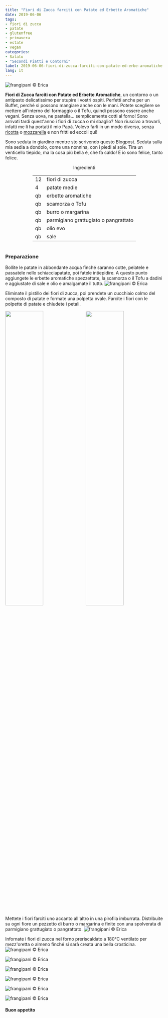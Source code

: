 ```yaml
---
title: "Fiori di Zucca farciti con Patate ed Erbette Aromatiche"
date: 2019-06-06
tags:
- fiori di zucca
- patate
- glutenfree
- primavera
- estate
- vegan
categories:
- Salato
- "Secondi Piatti e Contorni"
label: 2019-06-06-fiori-di-zucca-farciti-con-patate-ed-erbe-aromatiche
lang: it 
---
```

![](../2019-06-06-fiori-di-zucca-farciti-con-patate-ed-erbe-aromatiche/header.jpeg "frangipani © Erica")

**Fiori di Zucca farciti con Patate ed Erbette Aromatiche**, un contorno o un antipasto delicatissimo per stupire i vostri ospiti. Perfetti anche per un Buffet, perché si possono mangiare anche con le mani. Potete scegliere se mettere all'interno del formaggio o il Tofu, quindi possono essere anche vegani. Senza uova, ne pastella... semplicemente cotti al forno! Sono arrivati tardi quest'anno i fiori di zucca o mi sbaglio? Non riuscivo a trovarli, infatti me li ha portati il mio Papà. Volevo farli in un modo diverso, senza <a href="https://frangipani.raiano.ch/2015-04-25-fiori-di-zucca-ripieni-di-ricotta-e-spinaci/" target="_blank">ricotta</a> o <a href="https://frangipani.raiano.ch/2014-03-19-fiori-di-zucca-ripieni-di-mozzarella/" target="_blank">mozzarella</a> e non fritti ed eccoli qui! 

Sono seduta in giardino mentre sto scrivendo questo Blogpost. Seduta sulla mia sedia a dondolo, come una nonnina, con i piedi al sole. Tira un venticello tiepido, ma la cosa più bella è, che fa caldo! E io sono felice, tanto felice.

<div id="wrapper" style="text-align: center">
  <div id="yourdiv" style="display: inline-block;">
    <div class="ingredients" itemscope itemtype="http://schema.org/Recipe">
      <span itemprop="name" style="display:none;">Fiori di Zucca farciti con Patate ed Erbette Aromatiche</span>
      <span itemprop="recipeCategory" style="display:none;">Salato</span>
      <img itemprop="image" style="display:none;" class="ignore-gallery-item" src="../2019-06-06-fiori-di-zucca-farciti-con-patate-ed-erbe-aromatiche/header.jpeg"/>
      <span itemprop="author" style="display:none;">Erica Raiano</span>
      <span itemprop="description" style="display:none;">Fiori di Zucca farciti con Patate ed Erbette Aromatiche, un contorno o un antipasto delicatissimo per stupire i vostri ospiti.</span>
      <div class="ingredients-title">Ingredienti</div>
      <table>
        <tbody>
          <tr itemprop="recipeIngredient">
            <td>12</td>
            <td>fiori di zucca</td>
          </tr>
         <tr itemprop="recipeIngredient">
            <td>4</td>
            <td>patate medie</td>
          </tr>
          <tr itemprop="recipeIngredient">
            <td>qb</td>
            <td>erbette aromatiche</td>
          </tr>
          <tr itemprop="recipeIngredient">
            <td>qb</td>
            <td>scamorza o Tofu</td>
          </tr>
          <tr itemprop="recipeIngredient">
            <td>qb</td>
            <td>burro o margarina</td>
          </tr>
          <tr itemprop="recipeIngredient">
            <td>qb</td>
            <td>parmigiano grattugiato o pangrattato</td>
          </tr>
          <tr itemprop="recipeIngredient">
            <td>qb</td>
            <td>olio evo</td>
          </tr>
          <tr itemprop="recipeIngredient">
            <td>qb</td>
            <td>sale</td>    
          </tr>
        </tbody>
      </table>
    </div>
  </div>
</div>


<h3>
	<font color="grey">
		<i class="fa-solid fa-gears"></i>
	</font> Preparazione
</h3>

Bollite le patate in abbondante acqua finché saranno cotte, pelatele e passatele nello schiacciapatate, poi fatele intiepidire. A questo punto aggiungete le erbette aromatiche spezzettate, la scamorza o il Tofu a dadini e aggiustate di sale e olio e amalgamate il tutto.
![](../2019-06-06-fiori-di-zucca-farciti-con-patate-ed-erbe-aromatiche/patate.jpeg "frangipani © Erica")

Eliminate il pistillo dei fiori di zucca, poi prendete un cucchiaio colmo del composto di patate e formate una polpetta ovale. Farcite i fiori con le polpette di patate e chiudete i petali.
<p>
  <div style="width: 100%; margin-bottom: 0">
    <img style="float: left; width: 49%; margin-right: 1%" src="../2019-06-06-fiori-di-zucca-farciti-con-patate-ed-erbe-aromatiche/farcire1.jpeg" alt="" title="frangipani © Erica" />
    <img style="float: left; width: 49%; margin-left: 1%" src="../2019-06-06-fiori-di-zucca-farciti-con-patate-ed-erbe-aromatiche/farcire2.jpeg" alt="" title="frangipani © Erica" />
    <div style="clear: both"></div>
  </div>
</p>

Mettete i fiori farciti uno accanto all'altro in una pirofila imburrata. Distribuite su ogni fiore un pezzetto di burro o margarina e finite con una spolverata di parmigiano grattugiato o pangrattato.
![](../2019-06-06-fiori-di-zucca-farciti-con-patate-ed-erbe-aromatiche/teglia.jpeg "frangipani © Erica")

Infornate i fiori di zucca nel forno preriscaldato a 180°C ventilato per mezz'oretta o almeno finché si sarà creata una bella crosticina.
![](../2019-06-06-fiori-di-zucca-farciti-con-patate-ed-erbe-aromatiche/risultato1.jpeg "frangipani © Erica")

![](../2019-06-06-fiori-di-zucca-farciti-con-patate-ed-erbe-aromatiche/risultato2.jpeg "frangipani © Erica")

![](../2019-06-06-fiori-di-zucca-farciti-con-patate-ed-erbe-aromatiche/risultato3.jpeg "frangipani © Erica")

![](../2019-06-06-fiori-di-zucca-farciti-con-patate-ed-erbe-aromatiche/risultato4.jpeg "frangipani © Erica")

![](../2019-06-06-fiori-di-zucca-farciti-con-patate-ed-erbe-aromatiche/risultato5.jpeg "frangipani © Erica")

![](../2019-06-06-fiori-di-zucca-farciti-con-patate-ed-erbe-aromatiche/risultato6.jpeg "frangipani © Erica")

<h4>Buon appetito
  <font color="red">
    <i class="fa-regular fa-face-smile"></i>
  </font>
</h4>
